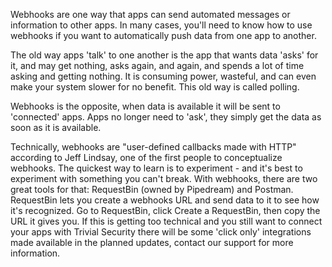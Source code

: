 Webhooks are one way that apps can send automated messages or information to
other apps. In many cases, you'll need to know how to use webhooks if you want
to automatically push data from one app to another.

The old way apps 'talk' to one another is the app that wants data 'asks' for it,
and may get nothing, asks again, and again, and spends a lot of time asking and
getting nothing. It is consuming power, wasteful, and can even make your system
slower for no benefit. This old way is called polling.

Webhooks is the opposite, when data is available it will be sent to 'connected'
apps. Apps no longer need to 'ask', they simply get the data as soon as it is
available.

Technically, webhooks are "user-defined callbacks made with HTTP" according to
Jeff Lindsay, one of the first people to conceptualize webhooks. The quickest
way to learn is to experiment - and it's best to experiment with something you
can't break. With webhooks, there are two great tools for that: RequestBin
(owned by Pipedream) and Postman. RequestBin lets you create a webhooks URL and
send data to it to see how it's recognized. Go to RequestBin, click Create a
RequestBin, then copy the URL it gives you. If this is getting too technical and
you still want to connect your apps with Trivial Security there will be some
'click only' integrations made available in the planned updates, contact our
support for more information.
